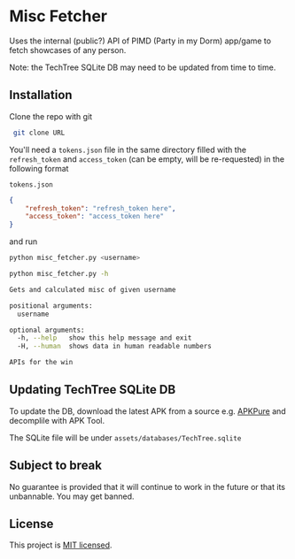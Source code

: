 # Misc Fetcher

Uses the internal (public?) API of PIMD (Party in my Dorm) app/game to fetch showcases of any person.

Note: the TechTree SQLite DB may need to be updated from time to time.

## Installation

Clone the repo with git

```bash
 git clone URL
```

You'll need a `tokens.json` file in the same directory filled with the `refresh_token` and `access_token` (can be empty, will be re-requested) in the following format

`tokens.json`

```json
{
    "refresh_token": "refresh_token here",
    "access_token": "access_token here"
}
```

and run

```bash
python misc_fetcher.py <username>
```

```bash
python misc_fetcher.py -h

Gets and calculated misc of given username

positional arguments:
  username

optional arguments:
  -h, --help   show this help message and exit
  -H, --human  shows data in human readable numbers

APIs for the win
```

## Updating TechTree SQLite DB

To update the DB, download the latest APK from a source e.g. [APKPure](https://apkpure.com) and decomplile with APK Tool.

The SQLite file will be under `assets/databases/TechTree.sqlite`

## Subject to break

No guarantee is provided that it will continue to work in the future or that its unbannable. You may get banned.

## License

This project is [MIT licensed](LICENSE).
